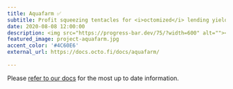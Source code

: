 ```yaml
---
title: Aquafarm ✅
subtitle: Profit squeezing tentacles for <i>octomized</i> lending yields on Ethereum. 
date: 2020-08-08 12:00:00
description: <img src="https://progress-bar.dev/75/?width=600" alt=""></a><br>Brand new platform coming to app.octo.fi for aggregating DeFi opportunities and Tentacles project homebase.
featured_image: project-aquafarm.jpg
accent_color: '#4C60E6'
external_url: https://docs.octo.fi/docs/aquafarm/
  
---
```


Please [refer to our docs](https://docs.octo.fi) for the most up to date information.
